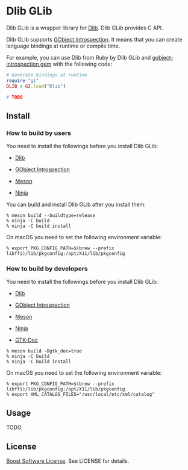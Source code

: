 # Dlib GLib

Dlib GLib is a wrapper library for [Dlib][dlib]. Dlib GLib
provides C API.

Dlib GLib supports [GObject Introspection][gobject-introspection].
It means that you can create language bindings at runtime or compile
time.

For example, you can use Dlib from Ruby by Dlib GLib and
[gobject-introspection gem][gobject-introspection-gem] with the
following code:

```ruby
# Generate bindings at runtime
require "gi"
DLIB = GI.load("Dlib")

# TODO
```

## Install

### How to build by users

You need to install the followings before you install Dlib GLib:

  * [Dlib][dlib]

  * [GObject Introspection][gobject-introspection]

  * [Meson][meson]

  * [Ninja][ninja]

You can build and install Dlib GLib after you install them:

```console
% meson build --buildtype=release
% ninja -C build
% ninja -C build install
```

On macOS you need to set the following environment variable:

```console
% export PKG_CONFIG_PATH=$(brew --prefix libffi)/lib/pkgconfig:/opt/X11/lib/pkgconfig
```

### How to build by developers

You need to install the followings before you install Dlib GLib:

  * [Dlib][dlib]

  * [GObject Introspection][gobject-introspection]

  * [Meson][meson]

  * [Ninja][ninja]

  * [GTK-Doc][gtk-doc]

```console
% meson build -Dgtk_doc=true
% ninja -C build
% ninja -C build install
```

On macOS you need to set the following environment variable:

```console
% export PKG_CONFIG_PATH=$(brew --prefix libffi)/lib/pkgconfig:/opt/X11/lib/pkgconfig
% export XML_CATALOG_FILES="/usr/local/etc/xml/catalog"
```

## Usage

TODO

## License

[Boost Software License][Boost Software License]. See LICENSE for details.

[dlib]:http://dlib.net/

[gobject-introspection]:https://wiki.gnome.org/Projects/GObjectIntrospection

[gobject-introspection-gem]:https://rubygems.org/gems/gobject-introspection

[meson]:http://mesonbuild.com/

[ninja]:https://ninja-build.org/

[gtk-doc]:https://www.gtk.org/gtk-doc/

[Boost Software License]:https://www.boost.org/users/license.html
